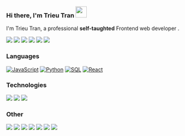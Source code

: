 ###  Hi there, I'm Trieu Tran <img width="30" src="https://camo.githubusercontent.com/e8e7b06ecf583bc040eb60e44eb5b8e0ecc5421320a92929ce21522dbc34c891/68747470733a2f2f6d656469612e67697068792e636f6d2f6d656469612f6876524a434c467a6361737252346961377a2f67697068792e676966">

I'm Trieu Tran, a professional **self-taughted** Frontend web developer .

[![](https://img.shields.io/badge/-🌈%20Website-FFF)](https://github.com/trieutran81)
[![](https://img.shields.io/badge/-Discord-FFF?&logo=Discord)](https://github.com/trieutran81)
[![](https://img.shields.io/badge/-Telegram-FFF?&logo=Telegram)](https://github.com/trieutran81)
[![](https://img.shields.io/badge/-dev.to-FFF?&logo=dev.to&logoColor=000)](https://github.com/trieutran81)
[![](https://img.shields.io/badge/-Hashnode-FFF?&logo=hashnode&logoColor=2962FF)](https://github.com/trieutran81)
[![](https://img.shields.io/badge/-Reddit-FFF?&logo=reddit)](https://github.com/trieutran81)


### Languages

[![JavaScript](https://img.shields.io/badge/-JavaScript-000?&logo=JavaScript)](https://github.com/trieutran81)
[![Python](https://img.shields.io/badge/-Python-000?&logo=Python)](https://github.com/trieutran81)
[![SQL](https://img.shields.io/badge/-SQL-000?&logo=MySQL)](https://github.com/trieutran81)
[![React](https://img.shields.io/badge/-React.js-000?&logo=React&logoColor=007396)](https://github.com/trieutran81)

### Technologies

[![](https://img.shields.io/badge/-jQuery-000?&logo=jQuery&logoColor=0769AD)](https://github.com/trieutran81)
[![](https://img.shields.io/badge/-Node.js-000?&logo=node.js)](https://github.com/trieutran81)
[![](https://img.shields.io/badge/-Bootstrap-000?&logo=Bootstrap)](https://github.com/trieutran81)


### Other

[![](https://img.shields.io/badge/-HTML-000?&logo=html5)](https://github.com/trieutran81)
[![](https://img.shields.io/badge/-CSS-000?&logo=css3&logoColor=1572B6)](https://github.com/trieutran81)
[![](https://img.shields.io/badge/-Tailwind-000?&logo=tailwind-css)](https://github.com/trieutran81)
[![](https://img.shields.io/badge/-Sass-000?&logo=sass&logoColor=CC6699)](https://github.com/trieutran81)
[![](https://img.shields.io/badge/-Git-000?&logo=Git)](https://github.com/trieutran81)
[![](https://img.shields.io/badge/-Docker-000?&logo=Docker)](https://github.com/trieutran81)
[![](https://img.shields.io/badge/-Heroku-000?&logo=heroku&logoColor=430098)](https://github.com/trieutran81)



